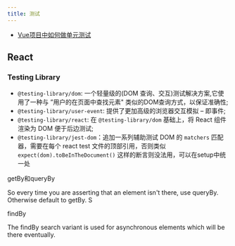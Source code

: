 ```yaml
---
title: 测试
---
```


- [Vue项目中如何做单元测试](https://juejin.cn/post/6953961160223752205)


## React

### Testing Library

- `@testing-library/dom`: 一个轻量级的(DOM 查询、交互)测试解决方案,它使用了一种与 ”用户的在页面中查找元素" 类似的DOM查询方式，以保证准确性;
- `@testing-library/user-event`: 提供了更加高级的浏览器交互模拟 – 即事件;
- `@testing-library/react`: 在 `@testing-library/dom` 基础上，将 React 组件渲染为 DOM 便于后边测试;
- `@testing-library/jest-dom`：追加一系列辅助测试 DOM 的 `matchers` 匹配器，需要在每个 react test 文件的顶部引用，否则类似 `expect(dom).toBeInTheDocument()` 这样的断言则没法用，可以在setup中统一处

getBy和queryBy

So every time you are asserting that an element isn't there, use queryBy. Otherwise default to getBy. S

findBy

The findBy search variant is used for asynchronous elements which will be there eventually.

